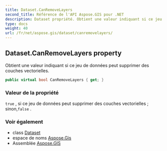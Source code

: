 ```yaml
---
title: Dataset.CanRemoveLayers
second_title: Référence de l'API Aspose.GIS pour .NET
description: Dataset propriété. Obtient une valeur indiquant si ce jeu de données peut supprimer des couches vectorielles.
type: docs
weight: 40
url: /fr/net/aspose.gis/dataset/canremovelayers/
---
```

## Dataset.CanRemoveLayers property

Obtient une valeur indiquant si ce jeu de données peut supprimer des couches vectorielles.

```csharp
public virtual bool CanRemoveLayers { get; }
```

### Valeur de la propriété

`true` , si ce jeu de données peut supprimer des couches vectorielles ; sinon,`false` .

### Voir également

* class [Dataset](../)
* espace de noms [Aspose.Gis](../../dataset/)
* Assemblée [Aspose.GIS](../../../)


